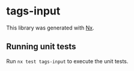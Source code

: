 # tags-input

This library was generated with [Nx](https://nx.dev).

## Running unit tests

Run `nx test tags-input` to execute the unit tests.
